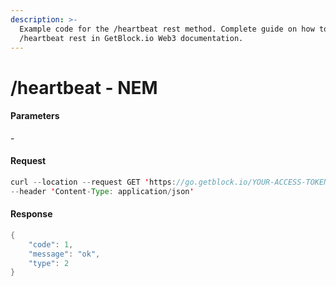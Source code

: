```yaml
---
description: >-
  Example code for the /heartbeat rest method. Сomplete guide on how to use
  /heartbeat rest in GetBlock.io Web3 documentation.
---
```


# /heartbeat - NEM

#### Parameters

\-

#### Request

```java
curl --location --request GET 'https://go.getblock.io/YOUR-ACCESS-TOKEN/heartbeat' \
--header 'Content-Type: application/json'
```

#### Response

```java
{
    "code": 1,
    "message": "ok",
    "type": 2
}
```
